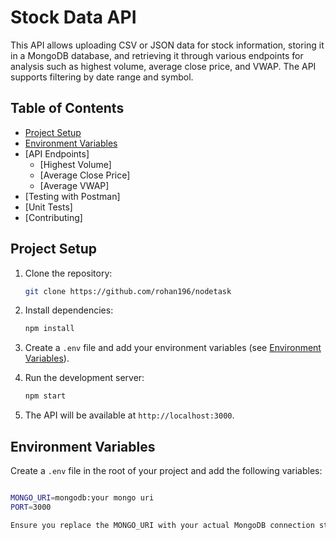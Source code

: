 # Stock Data API

This API allows uploading CSV or JSON data for stock information, storing it in a MongoDB database, and retrieving it through various endpoints for analysis such as highest volume, average close price, and VWAP. The API supports filtering by date range and symbol.

## Table of Contents

- [Project Setup](#project-setup)
- [Environment Variables](#environment-variables)
- [API Endpoints]
  - [Highest Volume]
  - [Average Close Price]
  - [Average VWAP]
- [Testing with Postman]
- [Unit Tests]
- [Contributing]
  
## Project Setup

1. Clone the repository:
    ```bash
    git clone https://github.com/rohan196/nodetask
    ```

2. Install dependencies:
    ```bash
    npm install
    ```

3. Create a `.env` file and add your environment variables (see [Environment Variables](#environment-variables)).

4. Run the development server:
    ```bash
    npm start
    ```

5. The API will be available at `http://localhost:3000`.

## Environment Variables

Create a `.env` file in the root of your project and add the following variables:

```bash

MONGO_URI=mongodb:your mongo uri
PORT=3000

Ensure you replace the MONGO_URI with your actual MongoDB connection string
